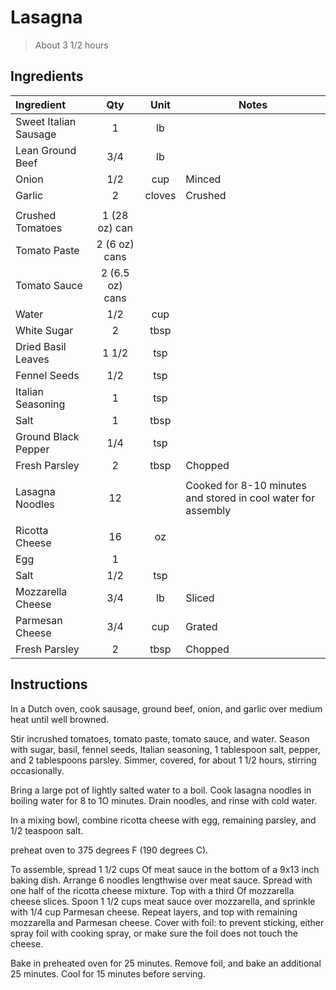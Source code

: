 # Lasagna

> About 3 1/2 hours 

## Ingredients
| Ingredient          | Qty    | Unit  | Notes                                                                                 |
|:---------------------|:--------:|:-------:|-------------------------------------------------|
| Sweet Italian Sausage | 1      | lb   |                                                                                       
| Lean Ground Beef   | 3/4    | lb    |                                                                                       
| Onion               | 1/2    | cup   | Minced                                                                                 
| Garlic              | 2      | cloves| Crushed                                                                                 
||||
| Crushed Tomatoes    | 1 (28 oz) can |       |                                                                              
| Tomato Paste        | 2 (6 oz) cans |       |                                                                            
| Tomato Sauce        | 2 (6.5 oz) cans |       |                                                                            
| Water               | 1/2    | cup   |                                                                                       
| White Sugar         | 2      | tbsp  |                                                                                       
| Dried Basil Leaves  | 1 1/2  | tsp   |                                                                                       
| Fennel Seeds        | 1/2    | tsp   |                                                                                       
| Italian Seasoning   | 1      | tsp   |                                                                                       
| Salt                | 1      | tbsp  |                                                                                       
| Ground Black Pepper | 1/4    | tsp   |                                                                                       
| Fresh Parsley       | 2      | tbsp  | Chopped                                                                               
||||
| Lasagna Noodles     | 12     |       | Cooked for 8-10 minutes and stored in cool water for assembly                                                                              
||||
| Ricotta Cheese      | 16     | oz    |                                                                                       
| Egg                 | 1      |       |                                                                                       
| Salt                | 1/2    | tsp   |                                                                                       
| Mozzarella Cheese   | 3/4    | lb    | Sliced                                                                               
| Parmesan Cheese     | 3/4    | cup   | Grated                                                                                
| Fresh Parsley       | 2      | tbsp  | Chopped                                                                               
                                                 

## Instructions

In a Dutch oven, cook sausage, ground beef, onion, and garlic over medium heat until well browned.

Stir incrushed tomatoes, tomato paste, tomato sauce, and water. Season with sugar, basil, fennel seeds, Italian
seasoning, 1 tablespoon salt, pepper, and 2 tablespoons parsley. Simmer, covered, for about 1 1/2 hours,
stirring occasionally.

Bring a large pot of lightly salted water to a boil. Cook lasagna noodles in boiling water for 8 to 1O minutes.
Drain noodles, and rinse with cold water. 

In a mixing bowl, combine ricotta cheese with egg, remaining
parsley, and 1/2 teaspoon salt.

preheat oven to 375 degrees F (190 degrees C).

To assemble, spread 1 1/2 cups Of meat sauce in the bottom of a 9x13 inch baking dish. Arrange 6 noodles
lengthwise over meat sauce. Spread with one half of the ricotta cheese mixture. Top with a third Of
mozzarella cheese slices. Spoon 1 1/2 cups meat sauce over mozzarella, and sprinkle with 1/4 cup
Parmesan cheese. Repeat layers, and top with remaining mozzarella and Parmesan cheese. Cover with
foil: to prevent sticking, either spray foil with cooking spray, or make sure the foil does not touch the
cheese.

Bake in preheated oven for 25 minutes. Remove foil, and bake an additional 25 minutes. Cool for 15
minutes before serving.
